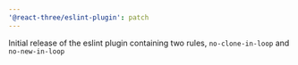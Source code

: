 ```yaml
---
'@react-three/eslint-plugin': patch
---
```


Initial release of the eslint plugin containing two rules, `no-clone-in-loop` and `no-new-in-loop`
